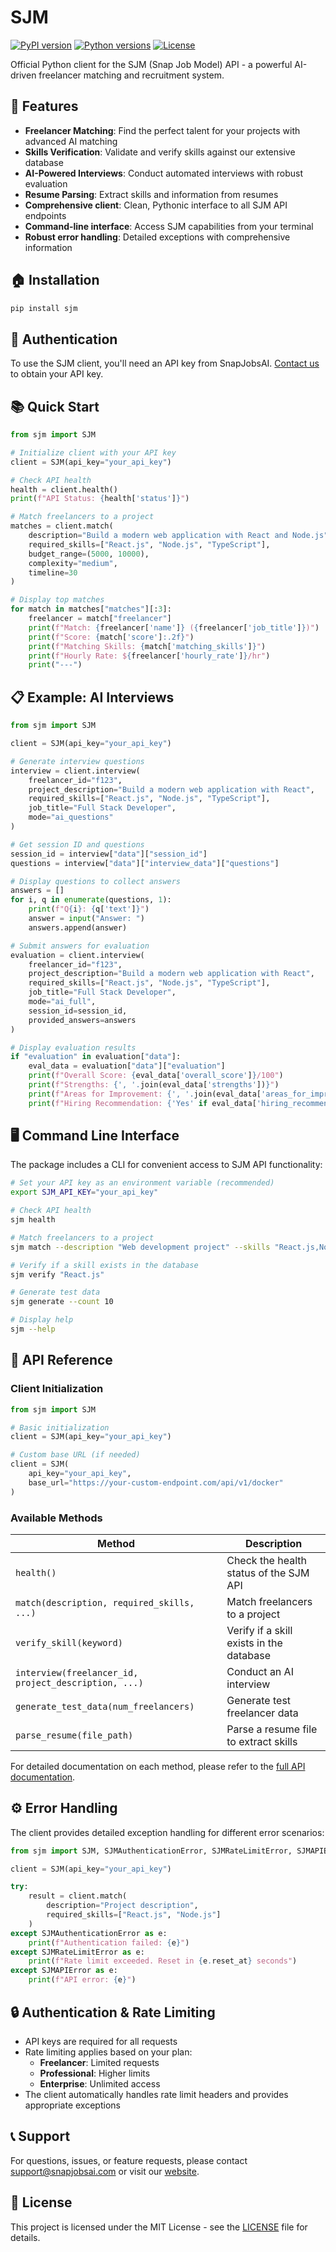 # SJM

[![PyPI version](https://img.shields.io/pypi/v/sjm.svg)](https://pypi.org/project/sjm/)
[![Python versions](https://img.shields.io/pypi/pyversions/sjm.svg)](https://pypi.org/project/sjm/)
[![License](https://img.shields.io/pypi/l/sjm.svg)](https://github.com/snapjobsai/sjm-python-client/blob/main/LICENSE)

Official Python client for the SJM (Snap Job Model) API - a powerful AI-driven freelancer matching and recruitment system.

## 🚀 Features

- **Freelancer Matching**: Find the perfect talent for your projects with advanced AI matching
- **Skills Verification**: Validate and verify skills against our extensive database
- **AI-Powered Interviews**: Conduct automated interviews with robust evaluation
- **Resume Parsing**: Extract skills and information from resumes
- **Comprehensive client**: Clean, Pythonic interface to all SJM API endpoints
- **Command-line interface**: Access SJM capabilities from your terminal
- **Robust error handling**: Detailed exceptions with comprehensive information

## 🏠 Installation

```bash
pip install sjm
```

## 🔑 Authentication

To use the SJM client, you'll need an API key from SnapJobsAI. [Contact us](https://snapjobsai.com) to obtain your API key.

## 📚 Quick Start

```python
from sjm import SJM

# Initialize client with your API key
client = SJM(api_key="your_api_key")

# Check API health
health = client.health()
print(f"API Status: {health['status']}")

# Match freelancers to a project
matches = client.match(
    description="Build a modern web application with React and Node.js",
    required_skills=["React.js", "Node.js", "TypeScript"],
    budget_range=(5000, 10000),
    complexity="medium",
    timeline=30
)

# Display top matches
for match in matches["matches"][:3]:
    freelancer = match["freelancer"]
    print(f"Match: {freelancer['name']} ({freelancer['job_title']})")
    print(f"Score: {match['score']:.2f}")
    print(f"Matching Skills: {match['matching_skills']}")
    print(f"Hourly Rate: ${freelancer['hourly_rate']}/hr")
    print("---")
```

## 📋 Example: AI Interviews

```python
from sjm import SJM

client = SJM(api_key="your_api_key")

# Generate interview questions
interview = client.interview(
    freelancer_id="f123",
    project_description="Build a modern web application with React",
    required_skills=["React.js", "Node.js", "TypeScript"],
    job_title="Full Stack Developer",
    mode="ai_questions"
)

# Get session ID and questions
session_id = interview["data"]["session_id"]
questions = interview["data"]["interview_data"]["questions"]

# Display questions to collect answers
answers = []
for i, q in enumerate(questions, 1):
    print(f"Q{i}: {q['text']}")
    answer = input("Answer: ")
    answers.append(answer)

# Submit answers for evaluation
evaluation = client.interview(
    freelancer_id="f123",
    project_description="Build a modern web application with React",
    required_skills=["React.js", "Node.js", "TypeScript"],
    job_title="Full Stack Developer",
    mode="ai_full",
    session_id=session_id,
    provided_answers=answers
)

# Display evaluation results
if "evaluation" in evaluation["data"]:
    eval_data = evaluation["data"]["evaluation"]
    print(f"Overall Score: {eval_data['overall_score']}/100")
    print(f"Strengths: {', '.join(eval_data['strengths'])}")
    print(f"Areas for Improvement: {', '.join(eval_data['areas_for_improvement'])}")
    print(f"Hiring Recommendation: {'Yes' if eval_data['hiring_recommendation'] else 'No'}")
```

## 🖥️ Command Line Interface

The package includes a CLI for convenient access to SJM API functionality:

```bash
# Set your API key as an environment variable (recommended)
export SJM_API_KEY="your_api_key"

# Check API health
sjm health

# Match freelancers to a project
sjm match --description "Web development project" --skills "React.js,Node.js,TypeScript"

# Verify if a skill exists in the database
sjm verify "React.js"

# Generate test data
sjm generate --count 10

# Display help
sjm --help
```

## 📖 API Reference

### Client Initialization

```python
from sjm import SJM

# Basic initialization
client = SJM(api_key="your_api_key")

# Custom base URL (if needed)
client = SJM(
    api_key="your_api_key",
    base_url="https://your-custom-endpoint.com/api/v1/docker"
)
```

### Available Methods

| Method | Description |
|--------|-------------|
| `health()` | Check the health status of the SJM API |
| `match(description, required_skills, ...)` | Match freelancers to a project |
| `verify_skill(keyword)` | Verify if a skill exists in the database |
| `interview(freelancer_id, project_description, ...)` | Conduct an AI interview |
| `generate_test_data(num_freelancers)` | Generate test freelancer data |
| `parse_resume(file_path)` | Parse a resume file to extract skills |

For detailed documentation on each method, please refer to the [full API documentation](https://snapjobsai.com/docs).

## ⚙️ Error Handling

The client provides detailed exception handling for different error scenarios:

```python
from sjm import SJM, SJMAuthenticationError, SJMRateLimitError, SJMAPIError

client = SJM(api_key="your_api_key")

try:
    result = client.match(
        description="Project description",
        required_skills=["React.js", "Node.js"]
    )
except SJMAuthenticationError as e:
    print(f"Authentication failed: {e}")
except SJMRateLimitError as e:
    print(f"Rate limit exceeded. Reset in {e.reset_at} seconds")
except SJMAPIError as e:
    print(f"API error: {e}")
```

## 🔒 Authentication & Rate Limiting

- API keys are required for all requests
- Rate limiting applies based on your plan:
  - **Freelancer**: Limited requests
  - **Professional**: Higher limits
  - **Enterprise**: Unlimited access
- The client automatically handles rate limit headers and provides appropriate exceptions

## 📞 Support

For questions, issues, or feature requests, please contact [support@snapjobsai.com](mailto:snappyjob.ai@gmail.com) or visit our [website](https://snapjobsai.com).

## 📄 License

This project is licensed under the MIT License - see the [LICENSE](LICENSE) file for details.
